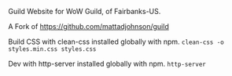 Guild Website for WoW Guild, <Grim> of Fairbanks-US.

A Fork of https://github.com/mattadjohnson/guild

Build CSS with clean-css installed globally with npm. `clean-css -o styles.min.css styles.css`

Dev with http-server installed globally with npm. `http-server`
